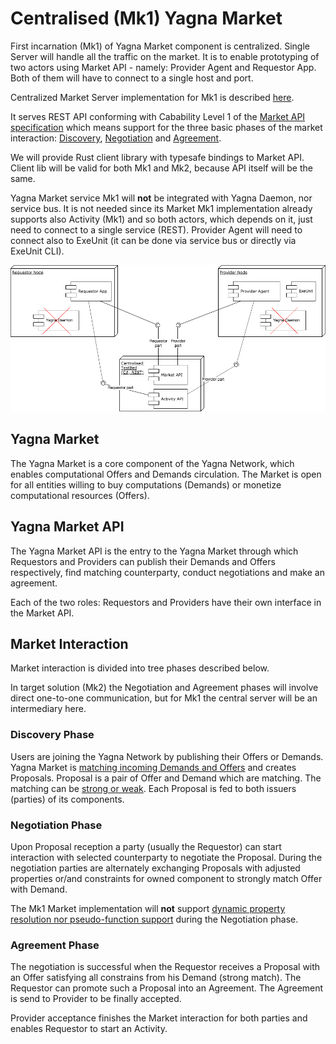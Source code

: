 # Centralised (Mk1) Yagna Market

First incarnation (Mk1) of Yagna Market component is centralized.
Single Server will handle all the traffic on the market.
It is to enable prototyping of two actors using Market API - namely:
Provider Agent and Requestor App. Both of them will have to connect
to a single host and port.

Centralized Market Server implementation for Mk1 is described [here](
../../test-utils/market-hub/README.md
).

It serves REST API conforming with Cabability Level 1 of the 
[Market API specification](
https://docs.google.com/document/d/1Zny_vfgWV-hcsKS7P-Kdr3Fb0dwfl-6T_cYKVQ9mkNg/edit#heading=h.8anq3nlk2en7
) which means support for the three basic phases of the market interaction:
[Discovery](#discovery-phase), [Negotiation](#negotiation-phase) and [Agreement](#agreement-phase).

We will provide Rust client library with typesafe bindings to Market API.
Client lib will be valid for both Mk1 and Mk2, because API itself will be the same.

Yagna Market service Mk1 will **not** be integrated with Yagna Daemon, nor service bus.
It is not needed since its Market Mk1 implementation already supports also Activity (Mk1)
and so both actors, which depends on it, just need to connect to a single service (REST).
Provider Agent will need to connect also to ExeUnit (it can be done via service bus
or directly via ExeUnit CLI). 

![TestBed diagram](Centralised%20(Mk1)%20TestBed.png) 


## Yagna Market

The Yagna Market is a core component of the Yagna Network, which enables computational Offers
and Demands circulation. The Market is open for all entities willing to buy computations (Demands)
or monetize computational resources (Offers).

## Yagna Market API

The Yagna Market API is the entry to the Yagna Market through which Requestors and Providers 
can publish their Demands and Offers respectively, find matching counterparty, conduct negotiations
and make an agreement.

Each of the two roles: Requestors and Providers have their own interface in the Market API.

## Market Interaction

Market interaction is divided into tree phases described below.

In target solution (Mk2) the Negotiation and Agreement phases will involve direct one-to-one
communication, but for Mk1 the central server will be an intermediary here.


### Discovery Phase
Users are joining the Yagna Network by publishing their Offers or Demands.
Yagna Market is [matching incoming Demands and Offers](
https://docs.google.com/document/d/1yTupuRsN9DKVrK1TPhM6dBxKCAPk0wCB8KxRf57ZkV4
) and creates Proposals. Proposal is a pair of Offer and Demand which are matching.
The matching can be [strong or weak](
https://docs.google.com/document/d/1tzMrhdBr9wiUXtSn1JO18MmIiP31dkMakdjStnF3eZY/edit#heading=h.jzr5wr9i4uh5
). Each Proposal is fed to both issuers (parties) of its components.


### Negotiation Phase
Upon Proposal reception a party (usually the Requestor) can start interaction with selected
counterparty to negotiate the Proposal. During the negotiation parties are alternately
exchanging Proposals with adjusted properties or/and constraints for owned component
to strongly match Offer with Demand.

The Mk1 Market implementation will **not** support [dynamic property resolution nor
pseudo-function support](
https://docs.google.com/document/d/1Zny_vfgWV-hcsKS7P-Kdr3Fb0dwfl-6T_cYKVQ9mkNg/edit#heading=h.6y5qk7bcl9qy
) during the Negotiation phase.

### Agreement Phase
The negotiation is successful when the Requestor receives a Proposal with an Offer satisfying
all constrains from his Demand (strong match). The Requestor can promote such a Proposal
into an Agreement. The Agreement is send to Provider to be finally accepted.

Provider acceptance finishes the Market interaction for both parties and enables Requestor
to start an Activity.
